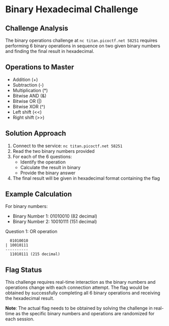 # Binary Hexadecimal Challenge

## Challenge Analysis
The binary operations challenge at `nc titan.picoctf.net 58251` requires performing 6 binary operations in sequence on two given binary numbers and finding the final result in hexadecimal.

## Operations to Master
- Addition (+)
- Subtraction (-) 
- Multiplication (*)
- Bitwise AND (&)
- Bitwise OR (|)
- Bitwise XOR (^)
- Left shift (<<)
- Right shift (>>)

## Solution Approach
1. Connect to the service: `nc titan.picoctf.net 58251`
2. Read the two binary numbers provided
3. For each of the 6 questions:
   - Identify the operation
   - Calculate the result in binary
   - Provide the binary answer
4. The final result will be given in hexadecimal format containing the flag

## Example Calculation
For binary numbers:
- Binary Number 1: 01010010 (82 decimal)
- Binary Number 2: 10010111 (151 decimal)

Question 1: OR operation
```
  01010010
| 10010111
----------
  11010111 (215 decimal)
```

## Flag Status
This challenge requires real-time interaction as the binary numbers and operations change with each connection attempt. The flag would be obtained by successfully completing all 6 binary operations and receiving the hexadecimal result.

**Note**: The actual flag needs to be obtained by solving the challenge in real-time as the specific binary numbers and operations are randomized for each session.
